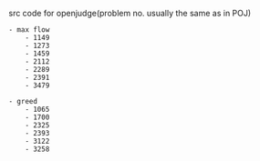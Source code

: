 src code for openjudge(problem no. usually the same as in POJ)

    - max flow
        - 1149
        - 1273
        - 1459
        - 2112
        - 2289
        - 2391
        - 3479

    - greed
        - 1065
        - 1700
        - 2325
        - 2393
        - 3122
        - 3258
